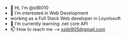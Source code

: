 - 👋 Hi, I’m @sIBi010
- 👀 I’m interested in Web Development
-  working as a Full Stack Web developer in Loyolosoft 
- 🌱 I’m currently learning .net core API
- 📫 How to reach me --> ssibi905@gmail.com
  

<!---
sIBi010/sIBi010 is a ✨ special ✨ repository because its `README.md` (this file) appears on your GitHub profile.
You can click the Preview link to take a look at your changes.
--->
